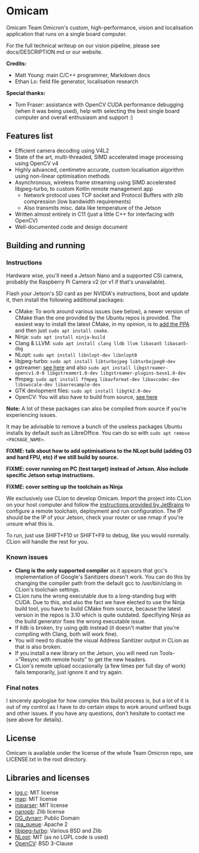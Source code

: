 # Omicam
Omicam Team Omicron's custom, high-performance, vision and localisation application that runs on a single board computer.

For the full technical writeup on our vision pipeline, please see docs/DESCRIPTION.md or our website.

**Credits:**
- Matt Young: main C/C++ programmer, Markdown docs
- Ethan Lo: field file generator, localisation research

**Special thanks:**
- Tom Fraser: assistance with OpenCV CUDA performance debugging (when it was being used), help with selecting the best
  single board computer and overall enthusiasm and support :)

## Features list
- Efficient camera decoding using V4L2
- State of the art, multi-threaded, SIMD accelerated image processing using OpenCV v4
- Highly advanced, centimetre accurate, custom localisation algorithm using non-linear optimisation methods
- Asynchronous, wireless frame streaming using SIMD accelerated libjpeg-turbo, to custom Kotlin remote management app
    - Network protocol uses TCP socket and Protocol Buffers with zlib compression (low bandwidth requirements)
    - Also transmits misc. data like temperature of the Jetson
- Written almost entirely in C11 (just a little C++ for interfacing with OpenCV)
- Well-documented code and design document

## Building and running
### Instructions
Hardware wise, you'll need a Jetson Nano and a supported CSI camera, probably the Raspberry Pi Camera v2 (or v1 if that's unavailable).

Flash your Jetson's SD card as per NVIDIA's instructions, boot and update it, then install the following additional packages:

- CMake: To work around various issues (see below), a newer version of CMake than the one provided by the Ubuntu repos is provided.
  The easiest way to install the latest CMake, in my opinion, is to [add the PPA](https://apt.kitware.com/) and then just 
  `sudo apt install cmake`.
- Ninja: `sudo apt install ninja-build`
- Clang & LLVM: `sudo apt install clang lldb llvm libasan5 libasan5-dbg`
- NLopt: `sudo apt install libnlopt-dev libnlopt0`
- libjpeg-turbo: `sudo apt install libturbojpeg libturbojpeg0-dev`
- gstreamer: [see here](https://gstreamer.freedesktop.org/documentation/installing/on-linux.html) and also 
  `sudo apt install libgstreamer-opencv1.0-0 libgstreamer1.0-dev libgstreamer-plugins-base1.0-dev`
- ffmpeg: `sudo apt install ffmpeg libavformat-dev libavcodec-dev libswscale-dev libavresample-dev`
- GTK devlopment files: `sudo apt install libgtk2.0-dev`
- OpenCV: You will also have to build from source, [see here](https://docs.opencv.org/master/d7/d9f/tutorial_linux_install.html)

**Note:** A lot of these packages can also be compiled from source if you're experiencing issues.

It may be advisable to remove a bunch of the useless packages Ubuntu installs by default such as LibreOffice. You can do
so with `sudo apt remove <PACKAGE_NAME>`.

**FIXME: talk about how to add optimisations to the NLopt build (adding O3 and hard FPU, etc) if we still build by source.**

**FIXME: cover running on PC (test target) instead of Jetson. Also include specific Jetson setup instructions.**

**FIXME: cover setting up the toolchain as Ninja**

We exclusively use CLion to develop Omicam. Import the project into CLion on your host computer and follow the 
[instructions provided by JetBrains](https://www.jetbrains.com/help/clion/remote-projects-support.html) to configure a 
remote toolchain, deployment and run configuration. The IP should be the IP of your Jetson, check your router or use nmap
if you're unsure what this is.

To run, just use SHIFT+F10 or SHIFT+F9 to debug, like you would normally. CLion will handle the rest for you. 

### Known issues
- **Clang is the only supported compiler** as it appears that gcc's implementation 
of Google's Sanitizers doesn't work. You can do this by changing the compiler path from the default gcc 
to /usr/bin/clang in CLion's toolchain settings.
- CLion runs the wrong executable due to a long-standing bug with CUDA. Due to this, and also the fact we have elected
to use the Ninja build tool, you have to build CMake from source, because the latest version in the repos is 3.10 which
is quite outdated. Specifiying Ninja as the build generator fixes the wrong executable issue.
- If lldb is broken, try using gdb instead (it doesn't matter that you're compiling with Clang, both will work fine).
- You will need to disable the visual Address Sanitizer output in CLion as that is also broken.
- If you install a new library on the Jetson, you will need run Tools->"Resync with remote hosts" to get the new headers.
- CLion's remote upload occasionally (a few times per full day of work) fails temporarily, just ignore it and try again.

### Final notes
I sincerely apologise for how complex this build process is, but a lot of it is out of my control as I have to do certain
steps to work around unfixed bugs and other issues. If you have any questions, don't hesitate to contact me (see above
for details).

## License
Omicam is available under the license of the whole Team Omicron repo, see LICENSE.txt in the root directory. 

## Libraries and licenses
- [log.c](https://github.com/rxi/log.c): MIT license
- [map](https://github.com/rxi/map): MIT license
- [iniparser](https://github.com/ndevilla/iniparser): MIT license
- [nanopb](https://github.com/nanopb/nanopb): Zlib license
- [DG_dynarr](https://github.com/DanielGibson/Snippets/blob/master/DG_dynarr.h): Public Domain
- [rpa_queue](https://github.com/chrismerck/rpa_queue): Apache 2
- [libjpeg-turbo](https://github.com/libjpeg-turbo/libjpeg-turbo): Various BSD and Zlib
- [NLopt](https://github.com/stevengj/nlopt): MIT (as no LGPL code is used)
- [OpenCV](https://opencv.org/): BSD 3-Clause